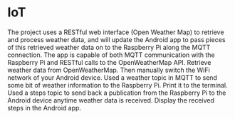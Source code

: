 # IoT
The project uses a RESTful web interface (Open Weather Map) to retrieve and process weather data, and will update the Android app to pass pieces of this retrieved weather data on to the Raspberry Pi along the MQTT connection.
The app is capable of both MQTT communication with the Raspberry Pi and RESTful calls to the OpenWeatherMap API. Retrieve weather data from OpenWeatherMap. Then manually switch the WiFi network of your Android device. Used a weather topic in MQTT to send some bit of weather information to the Raspberry Pi. Print it to the terminal. Used a steps topic to send back a publication from the Raspberry Pi to the Android device anytime weather data is received. Display the received steps in the Android app.
